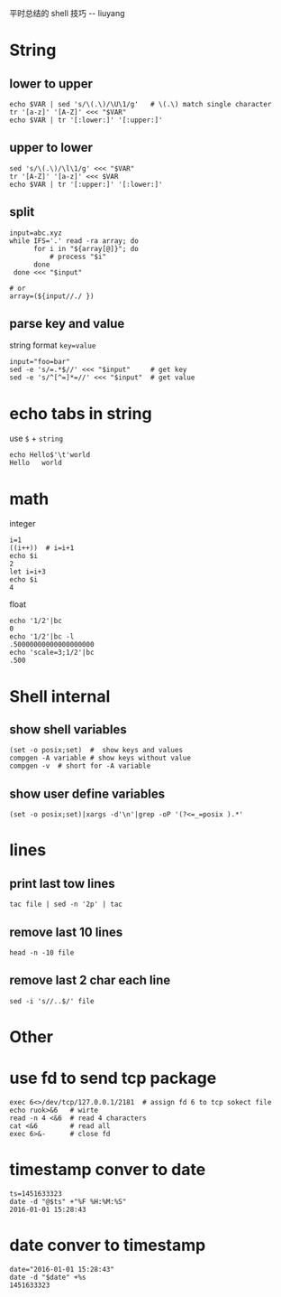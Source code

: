 平时总结的 shell 技巧   -- liuyang

# String
## lower to upper
```
echo $VAR | sed 's/\(.\)/\U\1/g'   # \(.\) match single character 
tr '[a-z]' '[A-Z]' <<< "$VAR"
echo $VAR | tr '[:lower:]' '[:upper:]'
```
## upper to lower
```
sed 's/\(.\)/\l\1/g' <<< "$VAR"
tr '[A-Z]' '[a-z]' <<< $VAR
echo $VAR | tr '[:upper:]' '[:lower:]'
```

## split
```
input=abc.xyz
while IFS='.' read -ra array; do
      for i in "${array[@]}"; do
          # process "$i"
      done
 done <<< "$input"
 
# or
array=(${input//./ })
```
## parse key and value 
string format `key=value`
```
input="foo=bar"
sed -e 's/=.*$//' <<< "$input"     # get key 
sed -e 's/^[^=]*=//' <<< "$input"  # get value
```



# echo tabs in string
use `$` + `string`
```
echo Hello$'\t'world
Hello   world
```

# math
integer
```
i=1
((i++))  # i=i+1
echo $i
2
let i=i+3
echo $i
4
```
float
```
echo '1/2'|bc
0
echo '1/2'|bc -l
.50000000000000000000
echo 'scale=3;1/2'|bc
.500
```

# Shell internal
## show shell variables
```
(set -o posix;set)  #  show keys and values
compgen -A variable # show keys without value
compgen -v  # short for -A variable
```

## show user define variables
```
(set -o posix;set)|xargs -d'\n'|grep -oP '(?<=_=posix ).*'
```

# lines
## print last tow lines
```
tac file | sed -n '2p' | tac 
```
## remove last 10 lines
```
head -n -10 file
```
## remove last 2 char each line
```
sed -i 's//..$/' file
```

# Other
# use fd to send tcp package
```
exec 6<>/dev/tcp/127.0.0.1/2181  # assign fd 6 to tcp sokect file
echo ruok>&6   # wirte
read -n 4 <&6  # read 4 characters
cat <&6        # read all
exec 6>&-      # close fd
```


# timestamp conver to date
```
ts=1451633323
date -d "@$ts" +"%F %H:%M:%S"
2016-01-01 15:28:43
```
# date conver to timestamp
```
date="2016-01-01 15:28:43"
date -d "$date" +%s
1451633323
```
